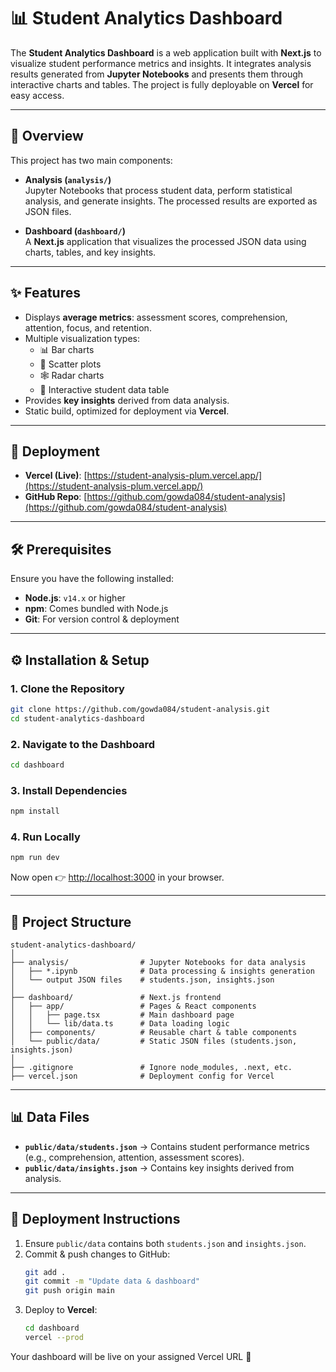 # 📊 Student Analytics Dashboard

The **Student Analytics Dashboard** is a web application built with **Next.js** to visualize student performance metrics and insights. It integrates analysis results generated from **Jupyter Notebooks** and presents them through interactive charts and tables. The project is fully deployable on **Vercel** for easy access.

---

## 🔎 Overview

This project has two main components:

- **Analysis (`analysis/`)**  
  Jupyter Notebooks that process student data, perform statistical analysis, and generate insights. The processed results are exported as JSON files.

- **Dashboard (`dashboard/`)**  
  A **Next.js** application that visualizes the processed JSON data using charts, tables, and key insights.

---

## ✨ Features

- Displays **average metrics**: assessment scores, comprehension, attention, focus, and retention.
- Multiple visualization types:
  - 📊 Bar charts
  - 🔵 Scatter plots
  - 🕸 Radar charts
  - 📑 Interactive student data table
- Provides **key insights** derived from data analysis.
- Static build, optimized for deployment via **Vercel**.

---

## 🚀 Deployment

- **Vercel (Live)**: [https://student-analysis-plum.vercel.app/](https://student-analysis-plum.vercel.app/)  
- **GitHub Repo**: [https://github.com/gowda084/student-analysis](https://github.com/gowda084/student-analysis)

---

## 🛠 Prerequisites

Ensure you have the following installed:

- **Node.js**: `v14.x` or higher  
- **npm**: Comes bundled with Node.js  
- **Git**: For version control & deployment  

---

## ⚙️ Installation & Setup

### 1. Clone the Repository
```bash
git clone https://github.com/gowda084/student-analysis.git
cd student-analytics-dashboard
```

### 2. Navigate to the Dashboard
```bash
cd dashboard
```

### 3. Install Dependencies
```bash
npm install
```

### 4. Run Locally
```bash
npm run dev
```

Now open 👉 [http://localhost:3000](http://localhost:3000) in your browser.

---

## 📂 Project Structure

```
student-analytics-dashboard/
│
├── analysis/                # Jupyter Notebooks for data analysis
│   ├── *.ipynb              # Data processing & insights generation
│   └── output JSON files    # students.json, insights.json
│
├── dashboard/               # Next.js frontend
│   ├── app/                 # Pages & React components
│   │   ├── page.tsx         # Main dashboard page
│   │   └── lib/data.ts      # Data loading logic
│   ├── components/          # Reusable chart & table components
│   └── public/data/         # Static JSON files (students.json, insights.json)
│
├── .gitignore               # Ignore node_modules, .next, etc.
├── vercel.json              # Deployment config for Vercel
```

---

## 📊 Data Files

- **`public/data/students.json`** → Contains student performance metrics (e.g., comprehension, attention, assessment scores).  
- **`public/data/insights.json`** → Contains key insights derived from analysis.

---

## 🚢 Deployment Instructions

1. Ensure `public/data` contains both `students.json` and `insights.json`.  
2. Commit & push changes to GitHub:
   ```bash
   git add .
   git commit -m "Update data & dashboard"
   git push origin main
   ```
3. Deploy to **Vercel**:
   ```bash
   cd dashboard
   vercel --prod
   ```

Your dashboard will be live on your assigned Vercel URL 🎉

